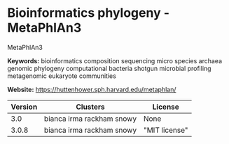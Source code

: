 # Bioinformatics phylogeny - MetaPhlAn3

MetaPhlAn3

**Keywords:** bioinformatics composition sequencing micro species archaea genomic phylogeny computational bacteria shotgun microbial profiling metagenomic eukaryote communities

**Website:** <https://huttenhower.sph.harvard.edu/metaphlan/>

| Version | Clusters | License |
| ------- | -------- | ------- |
| 3.0 | bianca irma rackham snowy | None |
| 3.0.8 | bianca irma rackham snowy | "MIT license" |

